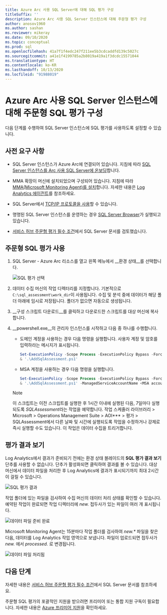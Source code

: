 ```yaml
---
title: Azure Arc 사용 SQL Server에 대해 SQL 평가 구성
titleSuffix: ''
description: Azure Arc 사용 SQL Server 인스턴스에 대해 주문형 평가 구성
author: anosov1960
ms.author: sashan
ms.reviewer: mikeray
ms.date: 09/10/2020
ms.topic: conceptual
ms.prod: sql
ms.openlocfilehash: 41a7f1f4edc247f211ee5b3cdcaddfd139c5027c
ms.sourcegitcommit: a41e1f4199785a2b8019a419a1f3dcdc15571044
ms.translationtype: HT
ms.contentlocale: ko-KR
ms.lasthandoff: 10/13/2020
ms.locfileid: "91988019"
---
```

# <a name="configure-on-demand-sql-assessment-for-azure-arc-enabled-sql-server-instance"></a>Azure Arc 사용 SQL Server 인스턴스에 대해 주문형 SQL 평가 구성

다음 단계를 수행하여 SQL Server 인스턴스에 SQL 평가를 사용하도록 설정할 수 있습니다.

## <a name="prerequisites"></a>사전 요구 사항

* SQL Server 인스턴스가 Azure Arc에 연결되어 있습니다. 지침에 따라 [SQL Server 인스턴스를 Arc 사용 SQL Server에 온보딩](connect.md)합니다.

* MMA 확장이 머신에 설치되었으며 구성되어 있습니다. 지침에 따라 [MMA(Microsoft Monitoring Agent)를 설치](configure-advanced-data-security.md#install-microsoft-monitoring-agent-mma)합니다. 자세한 내용은 [Log Analytics 에이전트](/azure/azure-monitor/platform/log-analytics-agent)를 참조하세요.

* SQL Server에서 [TCP/IP 프로토콜을 사용](../../database-engine/configure-windows/enable-or-disable-a-server-network-protocol.md)할 수 있습니다.

* 명명된 SQL Server 인스턴스를 운영하는 경우 [SQL Server Browser](../../tools/configuration-manager/sql-server-browser-service.md)가 실행되고 있습니다.

* [서비스 허브 주문형 평가 필수 조건](/services-hub/health/assessment-prereq-docs#on-demand-assessment-prerequisite-documents)에서 SQL Server 문서를 검토했습니다.

## <a name="enable-on-demand-sql-assessment"></a>주문형 SQL 평가 사용

1. SQL Server - Azure Arc 리소스를 열고 왼쪽 메뉴에서 __환경 상태__를 선택합니다.

   ![SQL 평가 선택](media/assess/sql-assessment-heading-sql-server-arc.png)

1. 데이터 수집 머신의 작업 디렉터리를 지정합니다. 기본적으로 `C:\sql_assessment\work_dir`이 사용됩니다. 수집 및 분석 중에 데이터가 해당 폴더 아래에 임시로 저장됩니다. 폴더가 없으면 자동으로 생성됩니다.

1. __구성 스크립트 다운로드__를 클릭하고 다운로드한 스크립트를 대상 머신에 복사합니다.

1. __powershell.exe__의 관리자 인스턴스를 시작하고 다음 중 하나를 수행합니다. 
   * 도메인 계정을 사용하는 경우 다음 명령을 실행합니다. 사용자 계정 및 암호를 입력하라는 메시지가 표시됩니다. 

      ```powershell
      Set-ExecutionPolicy -Scope Process -ExecutionPolicy Bypass -Force
      & '.\AddSqlAssessment.ps1'
      ```

    * MSA 계정을 사용하는 경우 다음 명령을 실행합니다.

      ```powershell
      Set-ExecutionPolicy -Scope Process -ExecutionPolicy Bypass -Force
      & '.\AddSqlAssessment.ps1' -ManagedServiceAccountName <MSA account name>
      ```

   > [!NOTE]
   > 이 스크립트는 이전 스크립트를 실행한 후 1시간 이내에 실행된 다음, 7일마다 실행되도록 *SQLAssessment*라는 작업을 예약합니다. 작업 스케줄러 라이브러리 > Microsoft > Operations Management Suite > AOI*** > 평가 > SQLAssessment에서 다른 날짜 및 시간에 실행되도록 작업을 수정하거나 강제로 즉시 실행할 수도 있습니다. 이 작업은 데이터 수집을 트리거합니다.

## <a name="view-the-assessment-results"></a>평가 결과 보기

Log Analytics에서 결과가 준비되기 전에는 환경 상태 블레이드의 __SQL 평가 결과 보기__ 단추를 사용할 수 없습니다. 단추가 활성화되면 클릭하여 결과를 볼 수 있습니다. 대상 머신에서 데이터 파일을 처리한 후 Log Analytics에 결과가 표시되기까지 최대 2시간이 걸릴 수 있습니다.

![SQL 평가 결과](media/assess/sql-assessment-results.png)

작업 폴더에 있는 파일을 검사하여 수집 머신의 데이터 처리 상태를 확인할 수 있습니다. 예약된 작업이 완료되면 작업 디렉터리에 _new._ 접두사가 있는 파일이 여러 개 표시됩니다.

![데이터 파일 준비 완료](media/assess/sql-assessment-data-files-ready.png)

Microsoft Monitoring Agent는 15분마다 작업 폴더를 검사하여 _new.*_ 파일을 찾은 다음, 데이터를 Log Analytics 작업 영역으로 보냅니다. 파일이 업로드되면 접두사가 _new._ 에서 _processed._ 로 변경됩니다.

![데이터 파일 처리됨](media/assess/sql-assessment-data-files-processed.png)

## <a name="next-steps"></a>다음 단계

자세한 내용은 [서비스 허브 주문형 평가 필수 조건](/services-hub/health/assessment-prereq-docs#on-demand-assessment-prerequisite-documents)에서 SQL Server 문서를 참조하세요.

주문형 SQL 평가의 포괄적인 지원을 받으려면 프리미어 또는 통합 지원 구독이 필요합니다. 자세한 내용은 [Azure 프리미어 지원](https://azure.microsoft.com/support/plans/premier)을 확인하세요.